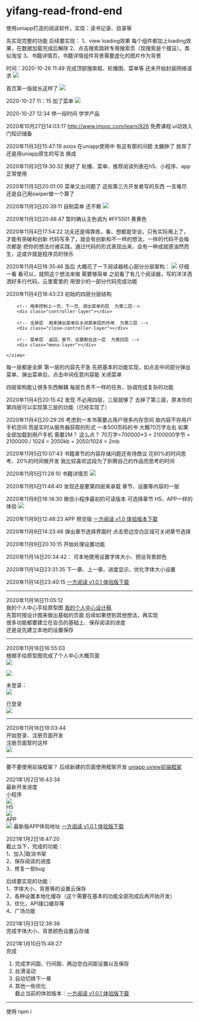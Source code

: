 # yifang-read-frond-end
使用uniapp打造的阅读软件，实现：读书记录、目录等

先实现完整的功能
后续要实现：
1、view loading效果 每个组件都加上loading效果，在数据加载完成后解除
2、点击搜索跳转专用搜索页（现搜索是个摆设）。类似淘宝
3、书籍详情页，书籍详情组件背景需要虚化的图片作为背景

时间：2020-10-26 11:49
完成顶部搜索框、轮播图、菜单等
还未开始封装网络请求
![](http://cdn.fologde.com/%E5%BE%AE%E4%BF%A1%E6%88%AA%E5%9B%BE_20201026114759.png)

首页第一版就长这样了
![](http://cdn.fologde.com/2020-10-26%5B12-53-17%5D1603687997.png)

2020-10-27 11：15
加了菜单
![](http://cdn.fologde.com/2020-10-27%5B11-15-39%5D1603768539.png)

2020-10-27 12:34
停一段时间 学学产品

2020年10月27日14:03:17
http://www.imooc.com/learn/926  免费课程:ui动效入门知识储备

2020年11月3日15:47:19
axios 在uniapp使用中  有这有那的问题 太臃肿了
放弃了  还是用uniapp原生的写法
换成 [](https://www.quanzhan.co/luch-request/guide/3.x/#example)

2020年11月3日19:30:32
换好了  轮播、菜单、推荐阅读列表在h5、小程序、app正常使用

2020年11月3日20:01:05
菜单又出问题了 这些第三方开发者写的东西 一言难尽
还是自己用swiper做一个算了

2020年11月3日20:39:11
自制菜单  还不赖
![](http://cdn.fologde.com/yifangread/2020-11-03%5B20-38-32%5D1604407112.png)

2020年11月3日20:48:47
暂时确认主色调为 #FF5501  黄黄色

2020年11月4日17:54:22
功夫还是得靠练，看、想都是空谈，只有实际用上了，才能有突破和创新
代码写多了，就会有创新和不一样的想法，一样的代码不会每次都是
把你的想法付诸实践，通过代码的形式表现出来，会有一种成就感油然而生，这或许就是程序员的快乐



2020年11月4日18:35:46
饭后  大概花了一下阅读器核心部分分层架构：
![](http://cdn.fologde.com/yifangread/%E5%BE%AE%E4%BF%A1%E5%9B%BE%E7%89%87_20201104183442.jpg)
仔细一看  看可以，就照这个想法来做
需要够简单  之前看了有几个阅读器，写的洋洋洒洒好多行代码，云里雾里的
用很少的一部分代码完成功能

2020年11月4日18:43:23
初始的四层分层结构
<tem plate>
	<view>
		<!-- 阅读器分四层 每层分别是： -->
		<!-- 用以承载书籍章节内容 第一层 -->
		<div class="read-layer"></div>
		
		<!-- 用来控制上一页、下一页、调出菜单的层  为第二层-->
		<div class="controller-layer"></div>
	
		<!-- 全屏层  用来弹出菜单后关闭菜单层的作用  为第三层 -->
		<div class="close-controller-layer"></div>
		
		<!-- 菜单层  返回、章节、设置都在这一层  为第四层 -->
		<div class="menu-layer"></div>
	
	</view>
</template>

每一层都是全屏
第一层的内容先不急  先把基本的功能实现，如点击中间部分弹出菜单、弹出菜单后，点击中间任意内容能
关闭菜单

四层架构能让很多东西解耦
每层负责不一样的任务，协调完成复杂的功能


2020年11月4日20:15:42
发现 不必用四层，三层就够了  去掉了第三层，原本你的第四层可以实现第三层的功能（已经实现了）


2020年11月4日20:29:26
考虑到一本书需要占用户很多内存空间  故内容不存用户手机空间
而是实时从服务器获取的形式
一本500页码的书 大概70万字左右  如果全部加载到用户手机  需要2M？ 这么点？
70万字=700000*3 = 2100000字节 = 2100000 / 1024 = 2050kb = 2050/1024 = 2mb


2020年11月5日10:07:43
书籍章节的内容存储问题还有待商议
花80%的时间思考、20%的时间做开发
我比较喜欢这段为了折腾自己的作品而思考的时间

2020年11月5日11:28:10
书籍详情页
![](http://cdn.fologde.com/yifangread/2020-11-05%5B11-28-29%5D1604546909.png)


2020年11月5日11:48:40
发现还是要第四层来承载 章节、设置等内容的一层


2020年11月8日18:14:30
微信小程序最初的可读版本 可选择章节  H5、APP一样的体验
![](http://cdn.fologde.com/20201108_180847%2000_00_00-00_00_30.gif)


2020年11月9日12:48:23
APP 预览版 [一方阅读 v1.0 体验版本下载](http://cdn.fologde.com//yifangread/__UNI__CF0EF73_1109142529.apk)

2020年11月9日14:23:48
弹出章节选择界面时  点击旁边空白区域可关闭章节选择

2020年11月9日20:10:15
开始处理设置功能

2020年11月14日20:34:42：
可本地使用设置字体大小、预设背景颜色

2020年11月14日23:31:35
下一章、上一章、进度显示、优化字体大小设置

2020年11月14日23:40:15
[一方阅读 v1.0.1 体验版下载](http://cdn.fologde.com/__UNI__CF0EF73_1114233705.apk)

***
2020年11月18日11:05:12   
我的个人中心手绘原型图
[我的个人中心设计稿](https://p-wund.tower.im/p/9ln6)   
先暂时按设计图来做出基础的页面  后续如果想到其他想法，再实现   
很多功能都要建立在会员的基础上、保存阅读的进度   
还是说先建立本地的设置保存
***
2020年11月18日16:55:03   
根据手绘原型图完成了个人中心大概页面   
![](http://cdn.fologde.com//yifangread/2020-11-18%5B16-54-13%5D1605689653.png)
   
![](http://cdn.fologde.com//yifangread/2020-11-18%5B16-59-05%5D1605689945.png)
   
未登录：   
![](http://cdn.fologde.com//yifangread/2020-11-18%5B17-13-45%5D1605690825.png)
   
已登录   
![](http://cdn.fologde.com//yifangread/2020-11-18%5B17-14-00%5D1605690840.png)
***
2020年11月18日18:03:44   
开始登录、注册页面开发   
注册页面暂时这样   
![](http://cdn.fologde.com//yifangread/2020-11-18%5B20-50-59%5D1605703859.png)
***
要不要使用前端框架？
    后续新建的页面使用框架开发
    [uniapp uview前端框架](https://www.uviewui.com/guide/demo.html)

   
2021年1月2日16:43:34   
最新开发进度   
小程序   
![](http://cdn.fologde.com/%E5%BE%AE%E4%BF%A1%E5%9B%BE%E7%89%87_20210102164420.jpg)   
H5   
![](http://cdn.fologde.com/%E5%BE%AE%E4%BF%A1%E5%9B%BE%E7%89%87_20210102164414.jpg)   
APP   
![](http://cdn.fologde.com/%E5%BE%AE%E4%BF%A1%E5%9B%BE%E7%89%87_20210102164425.jpg)
最新版APP体验地址 [一方阅读 v1.0.1 体验版下载](http://cdn.fologde.com/__UNI__CF0EF73_20210102164708.apk)


2021年1月2日18:47:20   
截止当下，完成的功能：   
1、加入|取消书架   
2、保存阅读的进度   
3、修复一些bug   

后续要实现的功能：   
1、字体大小、背景等的设置云保存   
2、各种设置本地化缓存（这个需要在基本的功能全部完成后再开始开发）   
3、优化，API接口缓存等   
4、广场功能   

2021年1月3日12:39:36   
完成字体大小、背景颜色设置云存储   

   
2021年1月10日15:48:27   
完成   
1. 完成字间距、行间距、两边空白间距设置以及保存
2. 丝滑滚动
3. 自动切换下一章
4. 其他一些优化   
截止当前的体验版本：[一方阅读 v1.0.1 体验版下载](http://cdn.fologde.com/__UNI__CF0EF73_20210110154659.apk)

***
使用
npm i